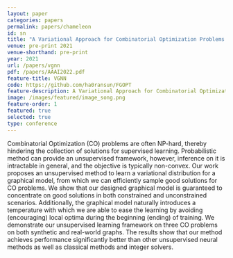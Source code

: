 ```yaml
---
layout: paper
categories: papers
permalink: papers/chameleon
id: sn
title: "A Variational Approach for Combinatorial Optimization Problems on Graphs"
venue: pre-print 2021
venue-shorthand: pre-print
year: 2021
url: /papers/vgnn
pdf: /papers/AAAI2022.pdf
feature-title: VGNN
code: https://github.com/ha0ransun/FGOPT
feature-description: A Variational Approach for Combinatorial Optimization Problems on Graphs
image: /images/featured/image_song.png
feature-order: 1
featured: true
selected: true
type: conference
---
```


Combinatorial Optimization (CO) problems are often NP-hard, thereby hindering the collection of solutions for supervised learning.
Probabilistic method can provide an unsupervised framework, however, inference on it is intractable in general, and the objective is typically non-convex.
Our work proposes an unsupervised method to learn a variational distribution for a graphical model, from which we can efficiently sample good solutions for CO problems. 
We show that our designed graphical model is guaranteed to concentrate on good solutions in both constrained and unconstrained scenarios.
Additionally, the graphical model naturally introduces a temperature with which we are able to ease the learning by avoiding (encouraging) local optima during the beginning (ending) of training.
We demonstrate our unsupervised learning framework on three CO problems on both synthetic and real-world graphs. 
The results show that our method achieves performance significantly better than other unsupervised neural methods as well as classical methods and integer solvers.